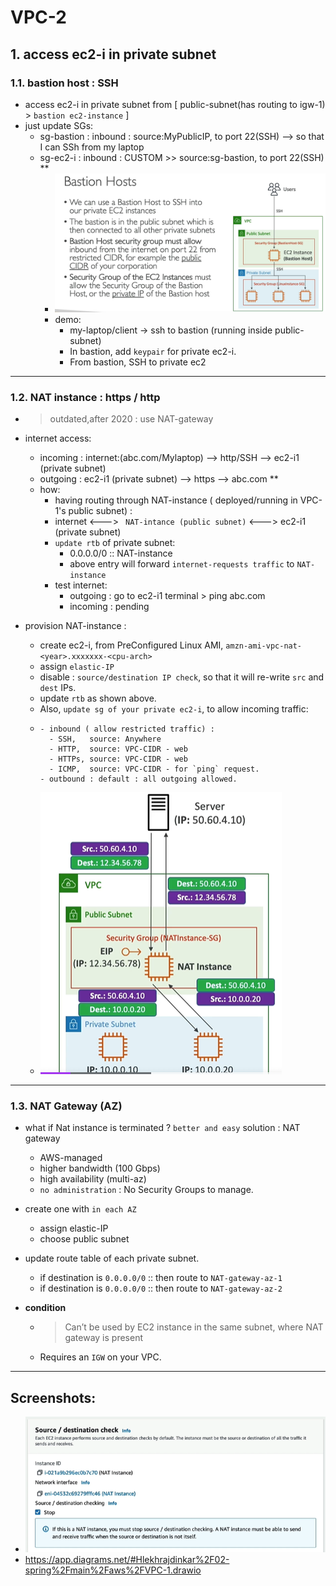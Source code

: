 # VPC-2

## 1. access ec2-i in private subnet
### 1.1. bastion host : SSH 
- access ec2-i in private subnet from  [ public-subnet(has routing to igw-1) > `bastion ec2-instance` ]
- just update SGs:
  - sg-bastion : inbound : source:MyPublicIP, to port 22(SSH) --> so that I can SSh from my laptop
  - sg-ec2-i : inbound : CUSTOM >> source:sg-bastion, to port 22(SSH) **
    - ![img_2.png](../99_img/vpc-1/img_2.png)
    - demo:
      - my-laptop/client  -> ssh to bastion (running inside public-subnet)
      - In bastion, add `keypair` for private ec2-i.
      - From bastion,  SSH to private ec2

---
### 1.2. NAT instance : https / http
- > outdated,after 2020 : use NAT-gateway 
- internet access:
  - incoming : internet:(abc.com/Mylaptop) --> http/SSH -->  ec2-i1 (private subnet)
  - outgoing : ec2-i1 (private subnet) --> https --> abc.com **
  - how:
    - having routing through NAT-instance ( deployed/running in VPC-1's public subnet) :
    - internet <---> ` NAT-intance (public subnet)` <--->  ec2-i1 (private subnet)
    - `update rtb` of private subnet:
      - 0.0.0.0/0  ::  NAT-instance
      - above entry will forward  `internet-requests traffic` to `NAT-instance`
    - test internet:
      - outgoing : go to ec2-i1 terminal > ping abc.com
      - incoming : pending

- provision NAT-instance :
  - create ec2-i, from PreConfigured Linux AMI, `amzn-ami-vpc-nat-<year>.xxxxxxx-<cpu-arch>`
  - assign `elastic-IP`
  - disable : `source/destination IP check`, so that it will re-write `src` and `dest` IPs.
  - update `rtb` as shown above.
  - Also, `update sg of your private ec2-i`, to allow incoming traffic:
  - ```
    - inbound ( allow restricted traffic) : 
      - SSH,   source: Anywhere
      - HTTP,  source: VPC-CIDR - web
      - HTTPs, source: VPC-CIDR - web
      - ICMP,  source: VPC-CIDR - for `ping` request.
    - outbound : default : all outgoing allowed.
    ```
  - ![img_3.png](../99_img/vpc-1/img_3.png)

---
### 1.3. NAT Gateway (AZ)
- what if Nat instance is terminated ? `better and easy` solution : NAT gateway
  - AWS-managed 
  - higher bandwidth (100 Gbps)
  - high availability (multi-az)
  - `no administration` : No Security Groups to manage. 
  
- create one with `in each AZ`
  - assign elastic-IP
  - choose public subnet
- update route table of each private subnet.
  - if destination is `0.0.0.0/0`  ::  then route to `NAT-gateway-az-1`
  - if destination is `0.0.0.0/0`  ::  then route to `NAT-gateway-az-2`

- **condition**
  - > Can’t be used by EC2 instance in the same subnet, where NAT gateway is present
  - Requires an `IGW` on your VPC.

---
## Screenshots:
- ![img_4.png](../99_img/vpc-1/img_4.png)
- https://app.diagrams.net/#Hlekhrajdinkar%2F02-spring%2Fmain%2Faws%2FVPC-1.drawio

